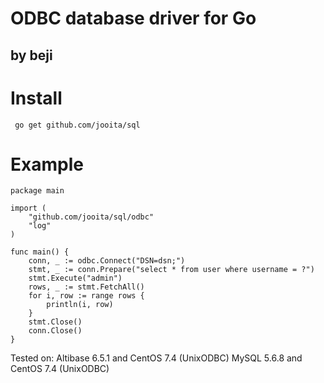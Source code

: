 ODBC database driver for Go
========
by beji
--------

# Install
<pre><code> go get github.com/jooita/sql </code></pre>

# Example

	package main

	import (
		"github.com/jooita/sql/odbc"
		"log"
	)

	func main() {
		conn, _ := odbc.Connect("DSN=dsn;")                        
		stmt, _ := conn.Prepare("select * from user where username = ?")                
		stmt.Execute("admin")                                                           
		rows, _ := stmt.FetchAll()                                                      
		for i, row := range rows {                                                      
			println(i, row)                                                             
		}                                                                               
		stmt.Close()
		conn.Close()
	}

Tested on:
	Altibase 6.5.1 and CentOS 7.4 (UnixODBC)
	MySQL 5.6.8 and CentOS 7.4 (UnixODBC)

